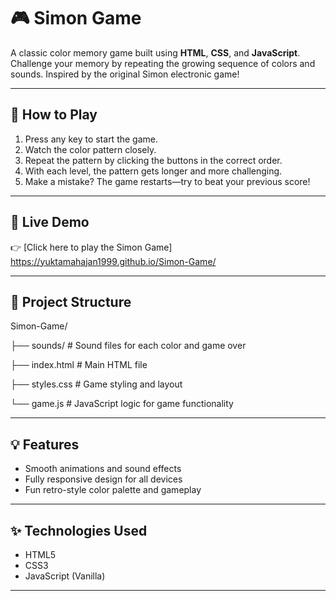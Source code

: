 # 🎮 Simon Game

A classic color memory game built using **HTML**, **CSS**, and **JavaScript**. Challenge your memory by repeating the growing sequence of colors and sounds. Inspired by the original Simon electronic game!

---

## 🧠 How to Play

1. Press any key to start the game.
2. Watch the color pattern closely.
3. Repeat the pattern by clicking the buttons in the correct order.
4. With each level, the pattern gets longer and more challenging.
5. Make a mistake? The game restarts—try to beat your previous score!

---

## 🚀 Live Demo

👉 [Click here to play the Simon Game] https://yuktamahajan1999.github.io/Simon-Game/

---

## 📁 Project Structure

Simon-Game/

├── sounds/ # Sound files for each color and game over

├── index.html # Main HTML file

├── styles.css # Game styling and layout

└── game.js # JavaScript logic for game functionality


---

## 💡 Features

- Smooth animations and sound effects
- Fully responsive design for all devices
- Fun retro-style color palette and gameplay

---

## ✨ Technologies Used

- HTML5
- CSS3
- JavaScript (Vanilla)

---


